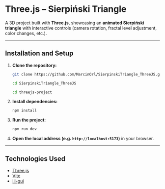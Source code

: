 # Three.js – Sierpiński Triangle

A 3D project built with **Three.js**, showcasing an **animated Sierpiński triangle** with interactive controls (camera rotation, fractal level adjustment, color changes, etc.).

---

## Installation and Setup

1. **Clone the repository:**

   ```bash
   git clone https://github.com/MarcinOrl/SierpinskiTriangle_ThreeJS.git

   cd SierpinskiTriangle_ThreeJS

   cd threejs-project
   ```

2. **Install dependencies:**

   ```bash
   npm install
   ```

3. **Run the project:**

   ```bash
   npm run dev
   ```

4. **Open the local address (e.g. `http://localhost:5173`)** in your browser.

---

## Technologies Used

* [Three.js](https://threejs.org/)
* [Vite](https://vitejs.dev/)
* [lil-gui](https://lil-gui.georgealways.com/)
